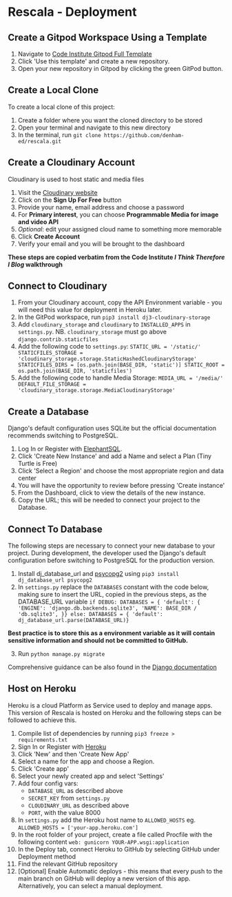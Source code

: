 # Rescala - Deployment

## Create a Gitpod Workspace Using a Template
1. Navigate to [Code Institute Gitpod Full Template](https://github.com/Code-Institute-Org/gitpod-full-template)
2. Click 'Use this template' and create a new repository.
3. Open your new repository in Gitpod by clicking the green GitPod button.

## Create a Local Clone
To create a local clone of this project:
1. Create a folder where you want the cloned directory to be stored
2. Open your terminal and navigate to this new directory
3. In the terminal, run `git clone https://github.com/denham-ed/rescala.git`

## Create a Cloudinary Account
Cloudinary is used to host static and media files

1.  Visit the  [Cloudinary website](https://cloudinary.com/)
2.  Click on the  **Sign Up For Free**  button
3.  Provide your name, email address and choose a password
4.  For  **Primary interest**, you can choose  **Programmable Media for image and video API**
5.  _Optional_: edit your assigned cloud name to something more memorable
6.  Click  **Create Account**
7.  Verify your email and you will be brought to the dashboard

**These steps are copied verbatim from the Code Institute *I Think Therefore I Blog* walkthrough**

## Connect to Cloudinary

1. From your Cloudinary account, copy the API Environment variable - you will need this value for deployment in Heroku later.
2. In the GitPod workspace, run `pip3 install dj3-cloudinary-storage`
3. Add `cloudinary_storage` and `cloudinary` to `INSTALLED_APPS` in `settings.py`. NB. `cloudinary_storage` must go above `django.contrib.staticfiles`
4. Add the following code to `settings.py`:
`STATIC_URL = '/static/' STATICFILES_STORAGE = 'cloudinary_storage.storage.StaticHashedCloudinaryStorage' STATICFILES_DIRS = [os.path.join(BASE_DIR, 'static')] STATIC_ROOT = os.path.join(BASE_DIR, 'staticfiles')`
5. Add the following code to handle Media Storage:
`MEDIA_URL = '/media/' DEFAULT_FILE_STORAGE = 'cloudinary_storage.storage.MediaCloudinaryStorage'`

## Create a Database
Django's default configuration uses SQLite but the official documentation recommends switching to PostgreSQL.

1. Log In or Register with [ElephantSQL](https://customer.elephantsql.com/login).
2. Click 'Create New Instance' and add a Name and select a Plan (Tiny Turtle is Free) 
3. Click 'Select a Region' and choose the most appropriate region and data center
4. You will have the opportunity to review before pressing 'Create instance'
5. From the Dashboard, click to view the details of the new instance.
6. Copy the URL; this will be needed to connect your project to the Database.

## Connect To Database
The following steps are necessary to connect your new database to your project. 
During development, the developer used the Django's default configuration before switching to PostgreSQL for the production version.

1. Install dj_database_url and [psycopg2](https://pypi.org/project/psycopg2/) using `pip3 install dj_database_url psycopg2`
2. In `settings.py` replace the `DATABASES` constant with the code below, making sure to insert the URL, copied in the previous steps, as the DATABASE_URL variable
`if DEBUG:
	DATABASES = {
		'default': {
		'ENGINE': 'django.db.backends.sqlite3',
		'NAME': BASE_DIR / 'db.sqlite3',
	}}
else:
	DATABASES = {
		'default': dj_database_url.parse(DATABASE_URL)}`

**Best practice is to store this as a environment variable as it will contain sensitive information and should not be committed to GitHub.**

3.  Run `python manage.py migrate`

Comprehensive guidance can be also found in the [Django documentation](https://docs.djangoproject.com/en/4.1/ref/settings/#std-setting-DATABASES)

## Host on Heroku
Heroku is a cloud Platform as Service used to deploy and manage apps. This version of Rescala is hosted on Heroku and the following steps can be followed to achieve this.

1. Compile list of dependencies by running  `pip3 freeze > requirements.txt`
2. Sign In or Register with [Heroku](https://www.heroku.com/)
3. Click 'New' and then 'Create New App'
4. Select a name for the app and choose a Region.
5. Click 'Create app'
6. Select your newly created app and select 'Settings'
7. Add four config vars:
	- `DATABASE_URL` as described above
	- `SECRET_KEY` from `settings.py`
	- `CLOUDINARY_URL` as described above	
	- `PORT`, with the value 8000
8. In `settings.py` add the Heroku host name to `ALLOWED_HOSTS` eg. `ALLOWED_HOSTS = ['your-app.heroku.com']`
9. In the root folder of your project, create a file called Procfile with the following content `web: gunicorn YOUR-APP.wsgi:application`
10.  In the Deploy tab, connect Heroku to GitHub by selecting GitHub under Deployment method
 11. Find the relevant GitHub repository
 12.  [Optional] Enable Automatic deploys - this means that every push to the main branch on GitHub will deploy a new version of this app. Alternatively, you can select a manual deployment.
